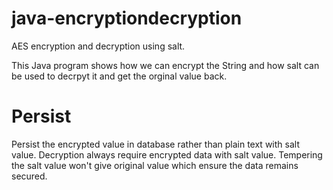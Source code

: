 # java-encryptiondecryption
AES encryption and decryption using salt.

This Java program shows how we can encrypt the String and how salt can be used to decrpyt it and get the orginal value back.

# Persist
Persist the encrypted value in database rather than plain text with salt value. Decryption always require encrypted data with salt value. Tempering the salt value won't give original value which ensure the data remains secured.
